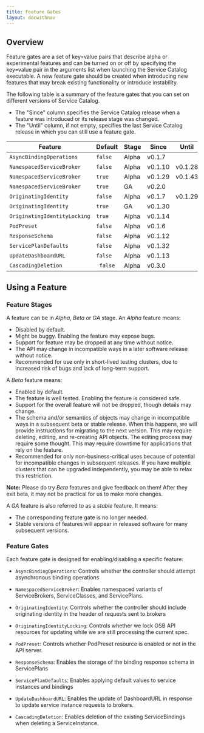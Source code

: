 ```yaml
---
title: Feature Gates
layout: docwithnav
---
```


## Overview

Feature gates are a set of key=value pairs that describe alpha or experimental
features and can be turned on or off by specifying the key=value pair in the
arguments list when launching the Service Catalog executable.  A new feature
gate should be created when introducing new features that may break existing
functionality or introduce instability.

The following table is a summary of the feature gates that you can set on
different versions of Service Catalog.

- The "Since" column specifies the Service Catalog release when a feature was
  introduced or its release stage was changed.
- The "Until" column, if not empty, specifies the last Service Catalog release in
  which you can still use a feature gate.

| Feature | Default | Stage | Since | Until |
|---------|---------|-------|-------|-------|
| `AsyncBindingOperations` | `false` | Alpha | v0.1.7 | |
| `NamespacedServiceBroker` | `false` | Alpha | v0.1.10 | v0.1.28 |
| `NamespacedServiceBroker` | `true` | Alpha | v0.1.29 | v0.1.43 |
| `NamespacedServiceBroker` | `true` | GA | v0.2.0 | |
| `OriginatingIdentity` | `false` | Alpha | v0.1.7 | v0.1.29 |
| `OriginatingIdentity` | `true` | GA | v0.1.30 | |
| `OriginatingIdentityLocking` | `true` | Alpha | v0.1.14 | |
| `PodPreset` | `false` | Alpha | v0.1.6 | |
| `ResponseSchema` | `false` | Alpha | v0.1.12 | |
| `ServicePlanDefaults` | `false` | Alpha | v0.1.32 | |
| `UpdateDashboardURL` | `false` | Alpha | v0.1.13 | |
| `CascadingDeletion` | ` false` | Alpha | v0.3.0 | |


## Using a Feature

### Feature Stages

A feature can be in *Alpha*, *Beta* or *GA* stage.
An *Alpha* feature means:

* Disabled by default.
* Might be buggy. Enabling the feature may expose bugs.
* Support for feature may be dropped at any time without notice.
* The API may change in incompatible ways in a later software release without
  notice.
* Recommended for use only in short-lived testing clusters, due to increased
  risk of bugs and lack of long-term support.

A *Beta* feature means:

* Enabled by default.
* The feature is well tested. Enabling the feature is considered safe.
* Support for the overall feature will not be dropped, though details may change.
* The schema and/or semantics of objects may change in incompatible ways in a
  subsequent beta or stable release. When this happens, we will provide
  instructions for migrating to the next version. This may require deleting,
  editing, and re-creating API objects. The editing process may require some
  thought. This may require downtime for applications that rely on the feature.
* Recommended for only non-business-critical uses because of potential for
  incompatible changes in subsequent releases. If you have multiple clusters
  that can be upgraded independently, you may be able to relax this restriction.

**Note:** Please do try *Beta* features and give feedback on them!
After they exit beta, it may not be practical for us to make more changes.

A *GA* feature is also referred to as a *stable* feature. It means:

* The corresponding feature gate is no longer needed.
* Stable versions of features will appear in released software for many
  subsequent versions.

### Feature Gates

Each feature gate is designed for enabling/disabling a specific feature:

- `AsyncBindingOperations`: Controls whether the controller should attempt
 asynchronous binding operations

- `NamespacedServiceBroker`: Enables namespaced variants of ServiceBrokers,
ServiceClasses, and ServicePlans.

- `OriginatingIdentity`: Controls whether the controller should include
originating identity in the header of requests sent to brokers

- `OriginatingIdentityLocking`:  Controls whether we lock OSB API resources
for updating while we are still processing the current spec.

 - `PodPreset`: Controls whether PodPreset resource is enabled or not in the
 API server.

- `ResponseSchema`:  Enables the storage of the binding response schema in
ServicePlans

- `ServicePlanDefaults`: Enables applying default values to service instances
and bindings

- `UpdateDashboardURL`:  Enables the update of DashboardURL in response to
update service instance requests to brokers.

- `CascadingDeletion`: Enables deletion of the existing ServiceBindings when deleting a ServiceInstance.

